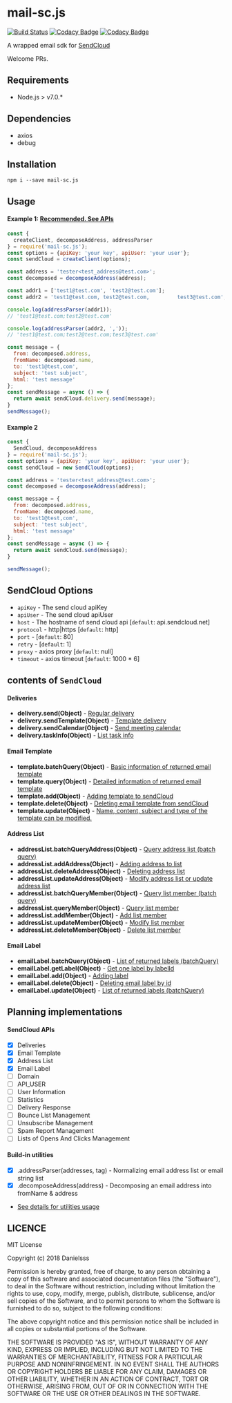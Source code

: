 # mail-sc.js

[![Build Status](https://travis-ci.org/danielsss/mail-sc.js.svg?branch=master)](https://travis-ci.org/danielsss/mail-sc.js)
[![Codacy Badge](https://api.codacy.com/project/badge/Grade/070f009b8eab447b83b6b3ab2ef8b531)](https://www.codacy.com/app/danielsss/mail-sc.js?utm_source=github.com&amp;utm_medium=referral&amp;utm_content=danielsss/mail-sc.js&amp;utm_campaign=Badge_Grade)
[![Codacy Badge](https://api.codacy.com/project/badge/Coverage/070f009b8eab447b83b6b3ab2ef8b531)](https://www.codacy.com/app/danielsss/mail-sc.js?utm_source=github.com&utm_medium=referral&utm_content=danielsss/mail-sc.js&utm_campaign=Badge_Coverage)

A wrapped email sdk for [SendCloud](https://www.sendcloud.net) 

Welcome PRs.

## Requirements
* Node.js > v7.0.*

## Dependencies
* axios
* debug


## Installation
```shell
npm i --save mail-sc.js
```

## Usage

#### Example 1: [Recommended. See APIs](#aliases)
```js
const {
  createClient, decomposeAddress, addressParser
} = require('mail-sc.js');
const options = {apiKey: 'your key', apiUser: 'your user'};
const sendCloud = createClient(options);

const address = 'tester<test_address@test.com>';
const decomposed = decomposeAddress(address);

const addr1 = ['test1@test.com', 'test2@test.com'];
const addr2 = 'test1@test.com, test2@test.com,         test3@test.com';

console.log(addressParser(addr1));
// 'test1@test.com;test2@test.com'

console.log(addressParser(addr2, ','));
// 'test1@test.com;test2@test.com;test3@test.com'

const message = {
  from: decomposed.address,
  fromName: decomposed.name,
  to: 'test1@test,com',
  subject: 'test subject',
  html: 'test message'
};
const sendMessage = async () => {
  return await sendCloud.delivery.send(message);
}
sendMessage();
```

#### Example 2
```js
const {
  SendCloud, decomposeAddress
} = require('mail-sc.js');
const options = {apiKey: 'your key', apiUser: 'your user'};
const sendCloud = new SendCloud(options);

const address = 'tester<test_address@test.com>';
const decomposed = decomposeAddress(address);

const message = {
  from: decomposed.address,
  fromName: decomposed.name,
  to: 'test1@test,com',
  subject: 'test subject',
  html: 'test message'
};
const sendMessage = async () => {
  return await sendCloud.send(message);
}

sendMessage();
```

## SendCloud Options

* `apiKey` - The send cloud apiKey
* `apiUser` - The send cloud apiUser
* `host` - The hostname of send cloud api \[`default`: api.sendcloud.net]
* `protocol` - http|https \[`default`: http]
* `port` - \[`default`: 80]
* `retry` - \[`default`: 1]
* `proxy` - axios proxy \[`default`: null]
* `timeout` - axios timeout \[`default`: 1000 * 6]

## contents of `SendCloud`

#### Deliveries

+ **delivery.send(Object)** - [Regular delivery](http://www.sendcloud.net/doc/en/email_v2/send_email/#regular-delivery)
+ **delivery.sendTemplate(Object)** - [Template delivery](http://www.sendcloud.net/doc/en/email_v2/send_email/#template-delivery)
+ **delivery.sendCalendar(Object)** - [Send meeting calendar](http://www.sendcloud.net/doc/en/email_v2/send_email/#send-meeting-calendar)
+ **delivery.taskInfo(Object)** - [List task info](http://www.sendcloud.net/doc/en/email_v2/send_email/#http-request-method)

#### Email Template

+ **template.batchQuery(Object)** - [Basic information of returned email template](http://www.sendcloud.net/doc/en/email_v2/template_do/#query-batch-query)
+ **template.query(Object)** - [Detailed information of returned email template](http://www.sendcloud.net/doc/en/email_v2/template_do/#query)
+ **template.add(Object)** - [Adding template to sendCloud](http://www.sendcloud.net/doc/en/email_v2/template_do/#add)
+ **template.delete(Object)** - [Deleting email template from sendCloud](http://www.sendcloud.net/doc/en/email_v2/template_do/#query-batch-query)
+ **template.update(Object)** - [Name, content, subject and type of the template can be modified.](http://www.sendcloud.net/doc/en/email_v2/template_do/#modification)

#### Address List

+ **addressList.batchQueryAddress(Object)** - [Query address list (batch query)](http://www.sendcloud.net/doc/en/email_v2/list_do/)
+ **addressList.addAddress(Object)** - [Adding address to list](http://www.sendcloud.net/doc/en/email_v2/list_do/#add-address-list)
+ **addressList.deleteAddress(Object)** - [Deleting address list](http://www.sendcloud.net/doc/en/email_v2/list_do/#delete-address-list)
+ **addressList.updateAddress(Object)** - [Modify address list or update address list](http://www.sendcloud.net/doc/en/email_v2/list_do/#modify-address-list)
+ **addressList.batchQueryMember(Object)** - [Query list member (batch query)](http://www.sendcloud.net/doc/en/email_v2/list_do/#query-list-member-batch-query)
+ **addressList.queryMember(Object)** - [Query list member](http://www.sendcloud.net/doc/en/email_v2/list_do/#query-list-member)
+ **addressList.addMember(Object)** - [Add list member](http://www.sendcloud.net/doc/en/email_v2/list_do/#add-list-member)
+ **addressList.updateMember(Object)** - [Modify list member](http://www.sendcloud.net/doc/en/email_v2/list_do/#modify-list-member)
+ **addressList.deleteMember(Object)** - [Delete list member](http://www.sendcloud.net/doc/en/email_v2/list_do/#delete-list-member)

#### Email Label

+ **emailLabel.batchQuery(Object)** - [List of returned labels (batchQuery)](http://www.sendcloud.net/doc/en/email_v2/label_do/#query-batch-query)
+ **emailLabel.getLabel(Object)** - [Get one label by labelId](http://www.sendcloud.net/doc/en/email_v2/label_do/#query)
+ **emailLabel.add(Object)** - [Adding label](http://www.sendcloud.net/doc/en/email_v2/label_do/#add)
+ **emailLabel.delete(Object)** - [Deleting email label by id](http://www.sendcloud.net/doc/en/email_v2/label_do/#delete)
+ **emailLabel.update(Object)** - [List of returned labels (batchQuery)](http://www.sendcloud.net/doc/en/email_v2/label_do/#modify)



## Planning implementations

#### SendCloud APIs
- [x] Deliveries
- [x] Email Template
- [x] Address List
- [x] Email Label
- [ ] Domain
- [ ] API_USER
- [ ] User Information
- [ ] Statistics
- [ ] Delivery Response
- [ ] Bounce List Management
- [ ] Unsubscribe Management
- [ ] Spam Report Management
- [ ] Lists of Opens And Clicks Management

#### Build-in utilities
- [x] .addressParser(addresses, tag) - Normalizing email address list or email string list
- [x] .decomposeAddress(address) - Decomposing an email address into fromName & address 

* [See details for utilities usage](#example-1-recommended-see-apisaliases)

## LICENCE
MIT License

Copyright (c) 2018 Danielsss

Permission is hereby granted, free of charge, to any person obtaining a copy
of this software and associated documentation files (the "Software"), to deal
in the Software without restriction, including without limitation the rights
to use, copy, modify, merge, publish, distribute, sublicense, and/or sell
copies of the Software, and to permit persons to whom the Software is
furnished to do so, subject to the following conditions:

The above copyright notice and this permission notice shall be included in all
copies or substantial portions of the Software.

THE SOFTWARE IS PROVIDED "AS IS", WITHOUT WARRANTY OF ANY KIND, EXPRESS OR
IMPLIED, INCLUDING BUT NOT LIMITED TO THE WARRANTIES OF MERCHANTABILITY,
FITNESS FOR A PARTICULAR PURPOSE AND NONINFRINGEMENT. IN NO EVENT SHALL THE
AUTHORS OR COPYRIGHT HOLDERS BE LIABLE FOR ANY CLAIM, DAMAGES OR OTHER
LIABILITY, WHETHER IN AN ACTION OF CONTRACT, TORT OR OTHERWISE, ARISING FROM,
OUT OF OR IN CONNECTION WITH THE SOFTWARE OR THE USE OR OTHER DEALINGS IN THE
SOFTWARE.
